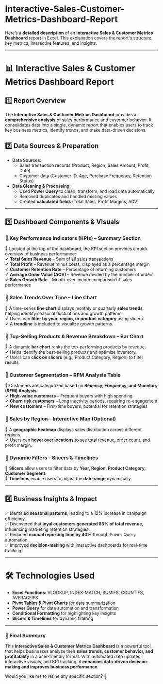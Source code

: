 # Interactive-Sales-Customer-Metrics-Dashboard-Report

Here’s a **detailed description** of an **Interactive Sales & Customer Metrics Dashboard** report in Excel. This explanation covers the report's structure, key metrics, interactive features, and insights.  

---

# **📊 Interactive Sales & Customer Metrics Dashboard Report**  

## **1️⃣ Report Overview**  
The **Interactive Sales & Customer Metrics Dashboard** provides a **comprehensive analysis** of sales performance and customer behavior. It consolidates data into a single, dynamic report that enables users to track key business metrics, identify trends, and make data-driven decisions.  

## **2️⃣ Data Sources & Preparation**  
- **Data Sources**:  
  - Sales transaction records (Product, Region, Sales Amount, Profit, Date)  
  - Customer data (Customer ID, Age, Purchase Frequency, Retention Status)  
- **Data Cleaning & Processing**:  
  - Used **Power Query** to clean, transform, and load data automatically  
  - Removed duplicates and handled missing values  
  - Created **calculated fields** (Total Sales, Profit Margins, AOV)  

---

## **3️⃣ Dashboard Components & Visuals**  

### **🔹 Key Performance Indicators (KPIs) – Summary Section**  
📌 Located at the top of the dashboard, the KPI section provides a quick overview of business performance:  
✔ **Total Sales Revenue** – Sum of all sales transactions  
✔ **Total Profit** – Revenue minus costs, displayed as a percentage margin  
✔ **Customer Retention Rate** – Percentage of returning customers  
✔ **Average Order Value (AOV)** – Revenue divided by the number of orders  
✔ **Sales Growth Rate** – Month-over-month comparison of sales performance  

### **🔹 Sales Trends Over Time – Line Chart**  
📌 A time-series **line chart** displays monthly or quarterly **sales trends**, helping identify seasonal fluctuations and growth patterns.  
✔ Users can **filter by year, region, or product category** using slicers.  
✔ A **trendline** is included to visualize growth patterns.  

### **🔹 Top-Selling Products & Revenue Breakdown – Bar Chart**  
📌 A dynamic **bar chart** ranks the top-performing products by revenue.  
✔ Helps identify the best-selling products and optimize inventory.  
✔ Users can **click on slicers** (e.g., Product Category, Region) to filter results.  

### **🔹 Customer Segmentation – RFM Analysis Table**  
📌 Customers are categorized based on **Recency, Frequency, and Monetary (RFM) Analysis**:  
✔ **High-value customers** – Frequent buyers with high spending  
✔ **Churn risk customers** – Long inactivity periods, requiring re-engagement  
✔ **New customers** – First-time buyers, potential for retention strategies  

### **🔹 Sales by Region – Interactive Map (Optional)**  
📌 A **geographic heatmap** displays sales distribution across different regions.  
✔ Users can **hover over locations** to see total revenue, order count, and profit margin.  

### **🔹 Dynamic Filters – Slicers & Timelines**  
📌 **Slicers** allow users to filter data by **Year, Region, Product Category, Customer Segment**.  
📌 **Timelines** enable users to adjust the **date range** dynamically.  

---

## **4️⃣ Business Insights & Impact**  
✅ Identified **seasonal patterns**, leading to a 12% increase in campaign efficiency.  
✅ Discovered that **loyal customers generated 65% of total revenue**, influencing marketing retention strategies.  
✅ Reduced **manual reporting time by 40%** through Power Query automation.  
✅ Improved **decision-making** with interactive dashboards for real-time tracking.  

---

# **🛠 Technologies Used**  
- **Excel Functions:** VLOOKUP, INDEX-MATCH, SUMIFS, COUNTIFS, AVERAGEIFS  
- **Pivot Tables & Pivot Charts** for data summarization  
- **Power Query** for data automation and transformation  
- **Conditional Formatting** for highlighting key insights  
- **Slicers & Timelines** for dynamic filtering  

---

### **📌 Final Summary**  
This **Interactive Sales & Customer Metrics Dashboard** is a powerful tool that helps businesses analyze their **sales trends, customer behavior, and profitability** in a user-friendly format. With automated data updates, interactive visuals, and KPI tracking, it **enhances data-driven decision-making and improves business performance**.  

Would you like me to refine any specific section? 🚀
